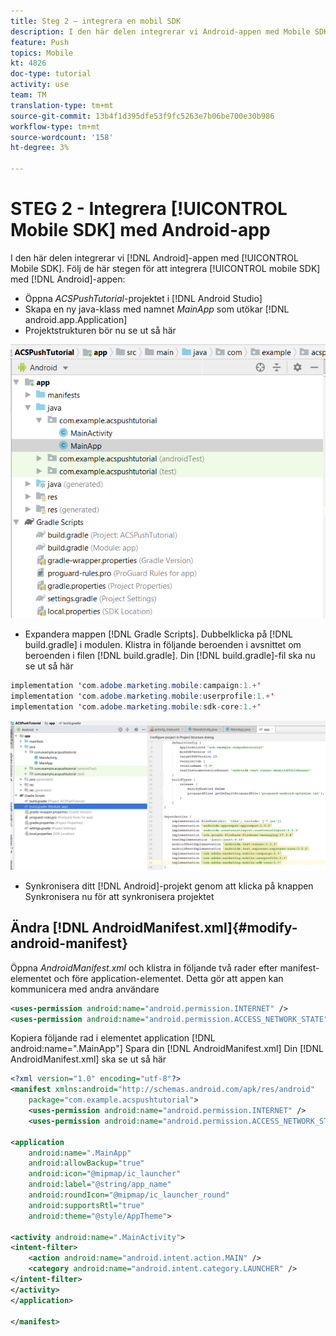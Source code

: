 ```yaml
---
title: Steg 2 – integrera en mobil SDK
description: I den här delen integrerar vi Android-appen med Mobile SDK. Integrera mobil-SDK med Android-appen
feature: Push
topics: Mobile
kt: 4826
doc-type: tutorial
activity: use
team: TM
translation-type: tm+mt
source-git-commit: 13b4f1d395dfe53f9fc5263e7b06be700e30b986
workflow-type: tm+mt
source-wordcount: '158'
ht-degree: 3%

---
```


# STEG 2 - Integrera [!UICONTROL Mobile SDK] med Android-app

I den här delen integrerar vi [!DNL Android]-appen med [!UICONTROL Mobile SDK]. Följ de här stegen för att integrera [!UICONTROL mobile SDK] med [!DNL Android]-appen:

* Öppna *ACSPushTutorial*-projektet i [!DNL Android Studio]
* Skapa en ny java-klass med namnet *MainApp* som utökar [!DNL android.app.Application]
* Projektstrukturen bör nu se ut så här

![huvudprogram](assets/android-main-app.PNG)

* Expandera mappen [!DNL Gradle Scripts]. Dubbelklicka på [!DNL build.gradle] i modulen. Klistra in följande beroenden i avsnittet om beroenden i filen [!DNL build.gradle]. Din [!DNL build.gradle]-fil ska nu se ut så här

<!--
Removed `{.line-numbers}` below
-->

```java
implementation 'com.adobe.marketing.mobile:campaign:1.+'
implementation 'com.adobe.marketing.mobile:userprofile:1.+'
implementation 'com.adobe.marketing.mobile:sdk-core:1.+'
```

![modul-gradle](assets/module-build-gradle.PNG)

* Synkronisera ditt [!DNL Android]-projekt genom att klicka på knappen Synkronisera nu för att synkronisera projektet

## Ändra [!DNL AndroidManifest.xml]{#modify-android-manifest}

Öppna *AndroidManifest.xml* och klistra in följande två rader efter manifest-elementet och före application-elementet. Detta gör att appen kan kommunicera med andra användare

<!--
Removed `{.line-numbers}` below
-->

```xml
<uses-permission android:name="android.permission.INTERNET" />
<uses-permission android:name="android.permission.ACCESS_NETWORK_STATE" />
```

Kopiera följande rad i elementet application
[!DNL android:name=".MainApp"]
Spara din [!DNL AndroidManifest.xml]
Din [!DNL AndroidManifest.xml] ska se ut så här

<!--
Removed `{.line-numbers}` below
-->

```xml
<?xml version="1.0" encoding="utf-8"?>
<manifest xmlns:android="http://schemas.android.com/apk/res/android"
    package="com.example.acspushtutorial">
    <uses-permission android:name="android.permission.INTERNET" />
    <uses-permission android:name="android.permission.ACCESS_NETWORK_STATE" />

<application
    android:name=".MainApp"
    android:allowBackup="true"
    android:icon="@mipmap/ic_launcher"
    android:label="@string/app_name"
    android:roundIcon="@mipmap/ic_launcher_round"
    android:supportsRtl="true"
    android:theme="@style/AppTheme">

<activity android:name=".MainActivity">
<intent-filter>
    <action android:name="android.intent.action.MAIN" />
    <category android:name="android.intent.category.LAUNCHER" />
</intent-filter>
</activity>
</application>

</manifest>
```

